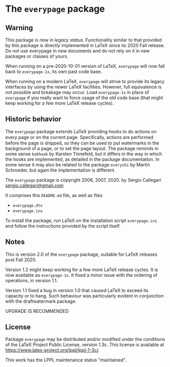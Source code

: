 # The `everypage` package 


## Warning

This package is now in *legacy status*. Functionality similar to that provided
by this package is directly implemented in LaTeX since its 2020 Fall
release. Do not use everypage in new documents and do not rely on it in new
packages or classes of yours.

When running on a pre-2020-10-01 version of LaTeX, `everypage` will now fall
back to `everypage-1x`, its own past code base.

When running on a modern LaTeX, `everypage` will strive to provide its legacy
interfaces by using the newer LaTeX facilities. However, full equivalence is
not possible and breakage may occur. Load `everypage-1x` in place of
`everypage` if you really want to force usage of the old code base (that might
keep working for a few more LaTeX release cycles).


## Historic behavior

The `everypage` package extends LaTeX providing hooks to do actions on every
page or on the current page. Speciﬁcally, actions are performed before the page
is shipped, so they can be used to put watermarks in the background of a page,
or to set the page layout. The package reminds in some sense `bobhook` by
Karsten Tinnefeld, but it differs in the way in which the hooks are
implemented, as detailed in the package documentation. In some sense it may
also be related to the package `everyshi` by Martin Schroeder, but again the
implementation is different.

The `everypage` package is copyright 2006, 2007, 2020.
by Sergio Callegari <sergio.callegari@gmail.com>

It comprises this `README.md` file, as well as files
- `everypage.dtx`
- `everypage.ins`

To install the package, run LaTeX on the installation script `everypage.ins`
and follow the instructions provided by the script itself.


## Notes

This is version 2.0 of the `everypage` package, suitable for LaTeX releases
post Fall 2020.

Version 1.2 might keep working for a few more LaTeX release cycles. It is now
available as `everypage-1x`. It fixed a minor issue with the ordering of
operations, in version 1.1.

Version 1.1 fixed a bug in version 1.0 that caused LaTeX to exceed its capacity
or to hang.  Such behaviour was particularly evident in conjunction with the
draftwatermark package.

UPGRADE IS RECOMMENDED


## License

Package `everypage` may be distributed and/or modified under the conditions of
the LaTeX Project Public License, version 1.3c. This license is available at
https://www.latex-project.org/lppl/lppl-1-3c/.

This work has the LPPL maintenance status "maintained".

